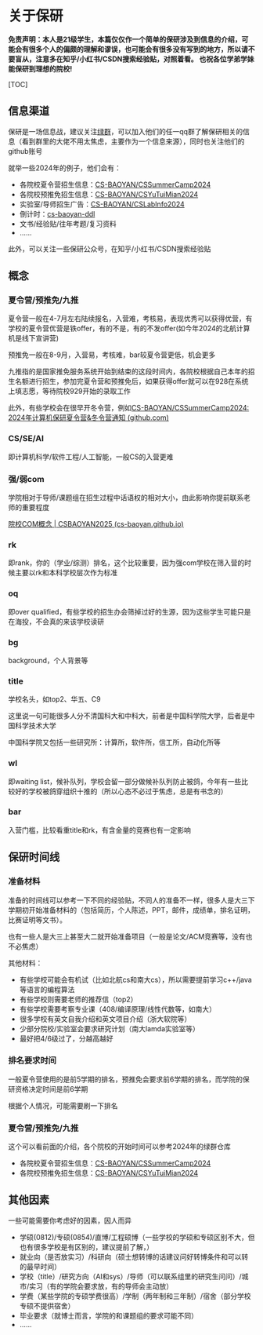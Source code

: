 # 关于保研

**免责声明：本人是21级学生，本篇仅仅作一个简单的保研涉及到信息的介绍，可能会有很多个人的偏颇的理解和谬误，也可能会有很多没有写到的地方，所以请不要盲从，注意多在知乎/小红书/CSDN搜索经验贴，对照着看。
也祝各位学弟学妹能保研到理想的院校!**

[TOC]

## 信息渠道

保研是一场信息战，建议关注[绿群](https://github.com/CS-BAOYAN)，可以加入他们的任一qq群了解保研相关的信息（看到群里的大佬不用太焦虑，主要作为一个信息来源），同时也关注他们的github账号

就举一些2024年的例子，他们会有：

- 各院校夏令营招生信息：[CS-BAOYAN/CSSummerCamp2024](https://github.com/CS-BAOYAN/CSSummerCamp2024)
- 各院校预推免招生信息：[CS-BAOYAN/CSYuTuiMian2024](https://github.com/CS-BAOYAN/CSYuTuiMian2024)
- 实验室/导师招生广告：[CS-BAOYAN/CSLabInfo2024](https://github.com/CS-BAOYAN/CSLabInfo2024)
- 倒计时：[cs-baoyan-ddl](https://cs-baoyan.github.io/cs-baoyan-ddl/)
- 文书/经验贴/往年考题/复习资料
- ......

此外，可以关注一些保研公众号，在知乎/小红书/CSDN搜索经验贴

## 概念

### 夏令营/预推免/九推

夏令营一般在4-7月左右陆续报名，入营难，考核易，表现优秀可以获得优营，有学校的夏令营优营是铁offer，有的不是，有的不发offer(如今年2024的北航计算机是线下宣讲营)

预推免一般在8-9月，入营易，考核难，bar较夏令营更低，机会更多

九推指的是国家推免服务系统开始到结束的这段时间内，各院校根据自己本年的招生名额进行招生，参加完夏令营和预推免后，如果获得offer就可以在928在系统上填志愿，等待院校929开始的录取工作

此外，有些学校会在很早开冬令营，例如[CS-BAOYAN/CSSummerCamp2024: 2024年计算机保研夏令营&冬令营通知 (github.com)](https://github.com/CS-BAOYAN/CSSummerCamp2024?tab=readme-ov-file#cswintercamp2024)

### CS/SE/AI

即计算机科学/软件工程/人工智能，一般CS的入营更难

### 强/弱com

学院相对于导师/课题组在招生过程中话语权的相对大小，由此影响你提前联系老师的重要程度

[院校COM概念 | CSBAOYAN2025 (cs-baoyan.github.io)](https://cs-baoyan.github.io/CS-BAOYAN-2025/院校解析/)

### rk

即rank，你的（学业/综测）排名，这个比较重要，因为强com学校在筛入营的时候主要以rk和本科学校层次作为标准

### oq

即over qualified，有些学校的招生办会筛掉过好的生源，因为这些学生可能只是在海投，不会真的来该学校读研

### bg

background，个人背景等

### title

学校名头，如top2、华五、C9

这里说一句可能很多人分不清国科大和中科大，前者是中国科学院大学，后者是中国科学技术大学

中国科学院又包括一些研究所：计算所，软件所，信工所，自动化所等

### wl

即waiting list，候补队列，学校会留一部分做候补队列防止被鸽，今年有一些比较好的学校被鸽穿组织十推的（所以心态不必过于焦虑，总是有书念的）

### bar

入营门槛，比较看重title和rk，有含金量的竞赛也有一定影响

## 保研时间线

### 准备材料

准备的时间线可以参考一下不同的经验贴，不同人的准备不一样，很多人是大三下学期初开始准备材料的（包括简历，个人陈述，PPT，邮件，成绩单，排名证明，比赛证明等文书）。

也有一些人是大三上甚至大二就开始准备项目（一般是论文/ACM竞赛等，没有也不必焦虑）

其他材料：

- 有些学校可能会有机试（比如北航cs和南大cs），所以需要提前学习c++/java等语言的编程算法
- 有些学校则需要老师的推荐信（top2）
- 有些学校需要考察专业课（408/编译原理/线性代数等，如南大）
- 很多学校有英文自我介绍和英文项目介绍（浙大软院等）
- 少部分院校/实验室会要求研究计划（南大lamda实验室等）
- 最好把4/6级过了，分越高越好

### 排名要求时间

一般夏令营使用的是前5学期的排名，预推免会要求前6学期的排名，而学院的保研资格决定时间是前6学期

根据个人情况，可能需要刷一下排名

### 夏令营/预推免/九推

这个可以看前面的介绍，各个院校的开始时间可以参考2024年的绿群仓库

- 各院校夏令营招生信息：[CS-BAOYAN/CSSummerCamp2024](https://github.com/CS-BAOYAN/CSSummerCamp2024)
- 各院校预推免招生信息：[CS-BAOYAN/CSYuTuiMian2024](https://github.com/CS-BAOYAN/CSYuTuiMian2024)

## 其他因素

一些可能需要你考虑好的因素，因人而异

- 学硕(0812)/专硕(0854)/直博/工程硕博（一些学校的学硕和专硕区别不大，但也有很多学校是有区别的，建议提前了解，）
- 就业向（是否放实习）/科研向（硕士想转博的话建议问好转博条件和可以转的最早时间）
- 学校（title）/研究方向（AI和sys）/导师（可以联系组里的研究生问问）/城市/实习（有的学院会要求放，有的导师会主动放）
- 学费（某些学院的专硕学费很高）/学制（两年制和三年制）/宿舍（部分学校专硕不提供宿舍）
- 毕业要求（就博士而言，学院的和课题组的要求可能不同）
- ......

